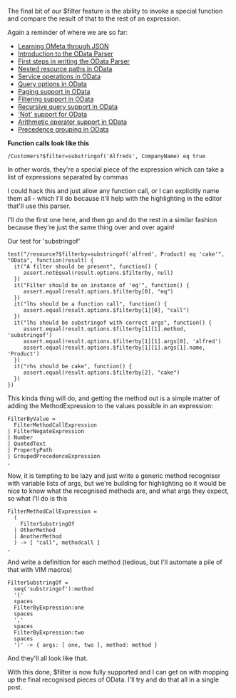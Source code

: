 The final bit of our $filter feature is the ability to invoke a special function and compare the result of that to the rest of an expression.

Again a reminder of where we are so far:


- [Learning OMeta through JSON](/entries/building-a-basic-json-parser-in-ometa.html)
- [Introduction to the OData Parser](/entries/building-an-odata-parser-in-ometa.html)
- [First steps in writing the OData Parser](/entries/writing-an-odata-parser---starting-at-the-beginning.html)
- [Nested resource paths in OData](/entries/parsing-odata---nested-resource-paths.html)
- [Service operations in OData](/entries/parsing-odata---service-operations.html)
- [Query options in OData](/entries/the-odata-parser---applying-modifiers-to-our-query.html)
- [Paging support in OData](/entries/paging-support-in-our-odata-parser.html)
- [Filtering support in OData](/entries/our-odata-parser---looking-at-filterby.html)
- [Recursive query support in OData](/entries/recursive-expression-parsing-in-our-odata-filter-parser.html)
- ['Not' support for OData](/entries/these-are-not-the-results-you-are-looking-for---odata-parser.html)
- [Arithmetic operator support in OData](/entries/adding-arithmetic-operators-to-our-odata-parser.html)
- [Precedence grouping in OData](/entries/precedence-grouping,-you-first..-no-you-odata-parser.html)

**Function calls look like this**

    /Customers?$filter=substringof('Alfreds', CompanyName) eq true

In other words, they're a special piece of the expression which can take a list of expressions separated by commas

I could hack this and just allow any function call, or I can explicitly name them all - which I'll do because it'll help with the highlighting in the editor that'll use this parser.

I'll do the first one here, and then go and do the rest in a similar fashion because they're just the same thing over and over again!

Our test for 'substringof'

    test("/resource?$filterby=substringof('alfred', Product) eq 'cake'", "OData", function(result) {
      it("A filter should be present", function() {
         assert.notEqual(result.options.$filterby, null)
      })
      it("Filter should be an instance of 'eq'", function() {
         assert.equal(result.options.$filterby[0], "eq")
      })
      it("lhs should be a function call", function() {
         assert.equal(result.options.$filterby[1][0], "call")
      })
      it("lhs should be substringof with correct args", function() {
         assert.equal(result.options.$filterby[1][1].method, 'substringof')
         assert.equal(result.options.$filterby[1][1].args[0], 'alfred')
         assert.equal(result.options.$filterby[1][1].args[1].name, 'Product')
      })
      it("rhs should be cake", function() {
         assert.equal(result.options.$filterby[2], "cake")
      }) 
    })

This kinda thing will do, and getting the method out is a simple  matter of adding the MethodExpression to the values possible in an expression:

    FilterByValue = 
      FilterMethodCallExpression
    | FilterNegateExpression
    | Number
    | QuotedText
    | PropertyPath
    | GroupedPrecedenceExpression
    ,

Now, it is tempting to be lazy and just write a  generic method recogniser with variable lists of args, but we're building for highlighting so it would be nice to know what the recognised methods are, and what args they expect, so what I'll do is this

    FilterMethodCallExpression = 
      (
        FilterSubstringOf
      | OtherMethod
      | AnotherMethod
      ) -> [ "call", methodcall ]
    ,

And write a definition for each method (tedious, but I'll automate a pile of that with VIM macros)

    FilterSubstringOf = 
      seq('substringof'):method 
      '(' 
      spaces 
      FilterByExpression:one 
      spaces 
      ',' 
      spaces 
      FilterByExpression:two 
      spaces 
      ')' -> { args: [ one, two ], method: method }

And they'll all look like that.

With this done, $filter is now fully supported and I can get on with mopping up the final recognised pieces of OData. I'll try and do that all in a single post.


